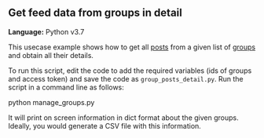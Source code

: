 ## Get feed data from groups in detail
  
**Language:** Python v3.7

This usecase example shows how to get all [posts](https://developers.facebook.com/docs/workplace/reference/graph-api/post) from a given list of [groups](https://developers.facebook.com/docs/workplace/reference/graph-api/group) and obtain all their details.

To run this script, edit the code to add the required variables (ids of groups and access token) and save the code as `group_posts_detail.py`. Run the script in a command line as follows:

python manage_groups.py

It will print on screen information in dict format about the given groups. Ideally, you would generate a CSV file with this information.
